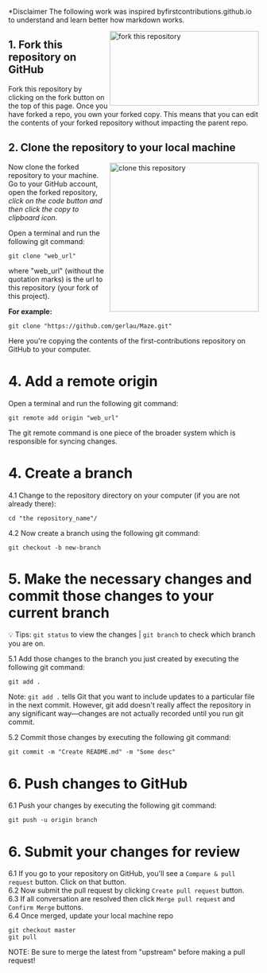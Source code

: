 *Disclaimer The following work was inspired byfirstcontributions.github.io to understand and learn better how markdown works.  

<img align="right" width="300" height="150" src="https://user-images.githubusercontent.com/48362970/93747425-4766ce80-fc29-11ea-86d4-1d2b8d411001.png" alt="fork this repository" />

## 1. Fork this repository on GitHub

Fork this repository by clicking on the fork button on the top of this page. 
Once you have forked a repo, you own your forked copy. This means that you can edit the contents of your forked repository without impacting the parent repo.

## 2. Clone the repository to your local machine

<img align="right" width="300" src="https://user-images.githubusercontent.com/48362970/93743747-2e5b1f00-fc23-11ea-9d90-8a286888296a.png" alt="clone this repository" />

Now clone the forked repository to your machine. Go to your GitHub account, open the forked repository, *click on the code button and then click the copy to clipboard icon*.

Open a terminal and run the following git command:
```
git clone "web_url"
```
where "web_url" (without the quotation marks) is the url to this repository (your fork of this project). 

**For example:**
```
git clone "https://github.com/gerlau/Maze.git"
```
Here you're copying the contents of the first-contributions repository on GitHub to your computer.

# 4. Add a remote origin 
Open a terminal and run the following git command:
```
git remote add origin "web_url"
```
The git remote command is one piece of the broader system which is responsible for syncing changes.

# 4. Create a branch 
4.1 Change to the repository directory on your computer (if you are not already there):
```
cd "the repository_name"/
```
4.2 Now create a branch using the following git command:
```
git checkout -b new-branch
```

# 5. Make the necessary changes and commit those changes to your current branch    
:bulb: Tips: `git status` to view the changes | `git branch` to check which branch you are on.

5.1 Add those changes to the branch you just created by executing the following git command:
```
git add .
```

Note: `git add .` tells Git that you want to include updates to a particular file in the next commit. However, git add doesn't really affect the repository in any significant way—changes are not actually recorded until you run git commit. 

5.2 Commit those changes by executing the following git command:
```
git commit -m "Create README.md" -m "Some desc"
```

# 6. Push changes to GitHub
6.1 Push your changes by executing the following git command:
```
git push -u origin branch
```

# 6. Submit your changes for review
6.1 If you go to your repository on GitHub, you'll see a `Compare & pull request` button. Click on that button.  
6.2 Now submit the pull request by clicking `Create pull request` button.   
6.3 If all conversation are resolved then click `Merge pull request` and `Confirm Merge` buttons.    
6.4 Once merged, update your local machine repo  
```
git checkout master  
git pull
```

NOTE: Be sure to merge the latest from "upstream" before making a pull request!
